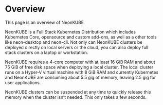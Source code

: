# Overview

This page is an overview of NeonKUBE

NeonKUBE is a Full Stack Kubernetes Distribution which includes Kubernetes Core, opensource and custom add-ons, as well as a other tools like neon-desktop and neon-cli. Not only can NeonKUBE clusters be deployed directly on local servers or the cloud, you can also deploy full stack clusters on a laptop or workstation.

NeonKUBE requires a 4-core computer with at least 16 GiB RAM and about 75 GiB of free disk space when deploying a local cluster. The local cluster runs on a Hyper-V virtual machine with 8 GiB RAM and currently Kubernetes and NeonKUBE are consuming about 5.5 gig of memory, leaving 2.5 gig for user applications.

NeonKUBE clusters can be suspended at any time to quickly release this memory when the cluster isn’t needed.  This only takes a few seconds.
